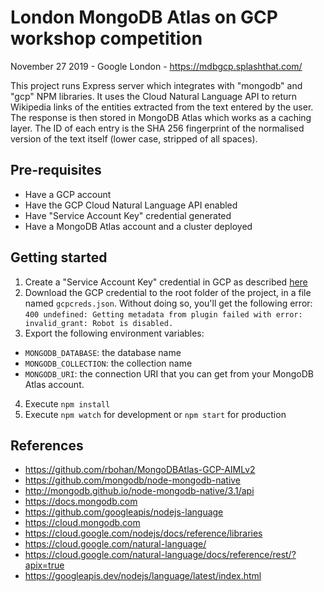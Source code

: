 # London MongoDB Atlas on GCP workshop competition

November 27 2019 - Google London - https://mdbgcp.splashthat.com/

This project runs Express server which integrates with "mongodb" and "gcp" NPM libraries. It uses the Cloud Natural Language API to return Wikipedia links of the entities extracted from the text entered by the user. The response is then stored in MongoDB Atlas which works as a caching layer. The ID of each entry is the SHA 256 fingerprint of the normalised version of the text itself (lower case, stripped of all spaces).

## Pre-requisites
* Have a GCP account
* Have the GCP Cloud Natural Language API enabled
* Have "Service Account Key" credential generated
* Have a MongoDB Atlas account and a cluster deployed

## Getting started
1. Create a "Service Account Key" credential in GCP as described [here](https://github.com/rbohan/MongoDBAtlas-GCP-AIMLv2/blob/master/Guides/GCPProjectAndVisionSetup.md)
2. Download the GCP credential to the root folder of the project, in a file named `gcpcreds.json`. Without doing so, you'll get the following error: `400 undefined: Getting metadata from plugin failed with error: invalid_grant: Robot is disabled.`
3. Export the following environment variables:
  * `MONGODB_DATABASE`: the database name
  * `MONGODB_COLLECTION`: the collection name
  * `MONGODB_URI`: the connection URI that you can get from your MongoDB Atlas account.
4. Execute `npm install`
5. Execute `npm watch` for development or `npm start` for production

## References
* https://github.com/rbohan/MongoDBAtlas-GCP-AIMLv2
* https://github.com/mongodb/node-mongodb-native
* http://mongodb.github.io/node-mongodb-native/3.1/api
* https://docs.mongodb.com
* https://github.com/googleapis/nodejs-language
* https://cloud.mongodb.com
* https://cloud.google.com/nodejs/docs/reference/libraries
* https://cloud.google.com/natural-language/
* https://cloud.google.com/natural-language/docs/reference/rest/?apix=true
* https://googleapis.dev/nodejs/language/latest/index.html

